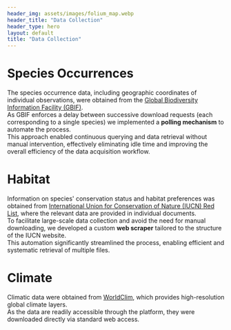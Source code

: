 ```yaml
---
header_img: assets/images/folium_map.webp
header_title: "Data Collection"
header_type: hero
layout: default
title: "Data Collection"
---
```


# Species Occurrences
The species occurrence data, including geographic coordinates of individual observations, were obtained from the [Global Biodiversity Information Facility (GBIF)](https://www.gbif.org/).  
As GBIF enforces a delay between successive download requests (each corresponding to a single species) we implemented a **polling mechanism** to automate the process.  
This approach enabled continuous querying and data retrieval without manual intervention, effectively eliminating idle time and improving the overall efficiency of the data acquisition workflow.

# Habitat
Information on species' conservation status and habitat preferences was obtained from [International Union for Conservation of Nature (IUCN) Red List](https://www.iucnredlist.org/), where the relevant data are provided in individual documents.  
To facilitate large-scale data collection and avoid the need for manual downloading, we developed a custom **web scraper** tailored to the structure of the IUCN website.  
This automation significantly streamlined the process, enabling efficient and systematic retrieval of multiple files.

# Climate
Climatic data were obtained from [WorldClim](https://www.worldclim.org/), which provides high-resolution global climate layers.  
As the data are readily accessible through the platform, they were downloaded directly via standard web access.